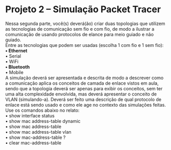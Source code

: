 <h1>Projeto 2 – Simulação Packet Tracer</h1>
Nessa segunda parte, você(s) deverá(ão) criar duas topologias que utilizem as tecnologias de
comunicação sem fio e com fio, de modo a ilustrar a comunicação de usando protocolos de elance
para meio guiado e não guiado.

<br>
Entre as tecnologias que podem ser usadas (escolha 1 com fio e 1 sem fio):<br>
<b>• Ethernet<br></b>
• Serial<br>
• WiFi<br>
<b>• Bluetooth<br></b>
• Mobile<br>
A simulação deverá ser apresentada e descrita de modo a descrever como a comunicação aplica os
conceitos de camada de enlace vistos em aula, sendo que a topologia deverá ser apenas para exibir
os conceitos, sem ter uma alta complexidade envolvida, mas deverá apresentar o conceito de VLAN
(simulando-a). Deverá ser feito uma descrição de qual protocolo de enlace está sendo usado e como
ele age no contexto das simulações feitas. Use os comandos abaixo no relato:<br>
• show interface status<br>
• show mac address-table dynamic<br>
• show mac address-table <nome interface><br>
• show mac address-table vlan <vlan-id><br>
• show mac-address-table ?<br>
• clear mac-address-table<br>
  
  
